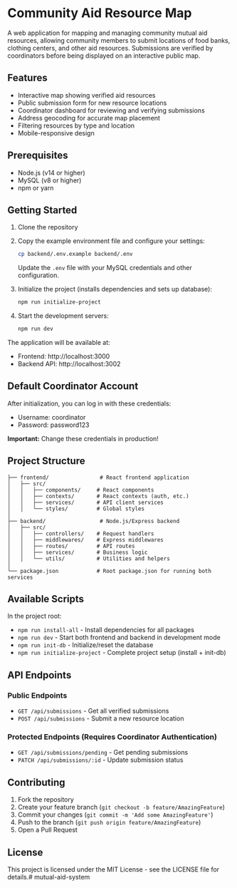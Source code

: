 # Community Aid Resource Map

A web application for mapping and managing community mutual aid resources, allowing community members to submit locations of food banks, clothing centers, and other aid resources. Submissions are verified by coordinators before being displayed on an interactive public map.

## Features

- Interactive map showing verified aid resources
- Public submission form for new resource locations
- Coordinator dashboard for reviewing and verifying submissions
- Address geocoding for accurate map placement
- Filtering resources by type and location
- Mobile-responsive design

## Prerequisites

- Node.js (v14 or higher)
- MySQL (v8 or higher)
- npm or yarn

## Getting Started

1. Clone the repository
2. Copy the example environment file and configure your settings:
   ```bash
   cp backend/.env.example backend/.env
   ```
   Update the `.env` file with your MySQL credentials and other configuration.

3. Initialize the project (installs dependencies and sets up database):
   ```bash
   npm run initialize-project
   ```

4. Start the development servers:
   ```bash
   npm run dev
   ```

The application will be available at:
- Frontend: http://localhost:3000
- Backend API: http://localhost:3002

## Default Coordinator Account

After initialization, you can log in with these credentials:
- Username: coordinator
- Password: password123

**Important:** Change these credentials in production!

## Project Structure

```
├── frontend/                # React frontend application
│   ├── src/
│   │   ├── components/     # React components
│   │   ├── contexts/       # React contexts (auth, etc.)
│   │   ├── services/       # API client services
│   │   └── styles/         # Global styles
│
├── backend/                 # Node.js/Express backend
│   ├── src/
│   │   ├── controllers/    # Request handlers
│   │   ├── middlewares/    # Express middlewares
│   │   ├── routes/         # API routes
│   │   ├── services/       # Business logic
│   │   └── utils/          # Utilities and helpers
│
└── package.json            # Root package.json for running both services
```

## Available Scripts

In the project root:
- `npm run install-all` - Install dependencies for all packages
- `npm run dev` - Start both frontend and backend in development mode
- `npm run init-db` - Initialize/reset the database
- `npm run initialize-project` - Complete project setup (install + init-db)

## API Endpoints

### Public Endpoints
- `GET /api/submissions` - Get all verified submissions
- `POST /api/submissions` - Submit a new resource location

### Protected Endpoints (Requires Coordinator Authentication)
- `GET /api/submissions/pending` - Get pending submissions
- `PATCH /api/submissions/:id` - Update submission status

## Contributing

1. Fork the repository
2. Create your feature branch (`git checkout -b feature/AmazingFeature`)
3. Commit your changes (`git commit -m 'Add some AmazingFeature'`)
4. Push to the branch (`git push origin feature/AmazingFeature`)
5. Open a Pull Request

## License

This project is licensed under the MIT License - see the LICENSE file for details.# mutual-aid-system
